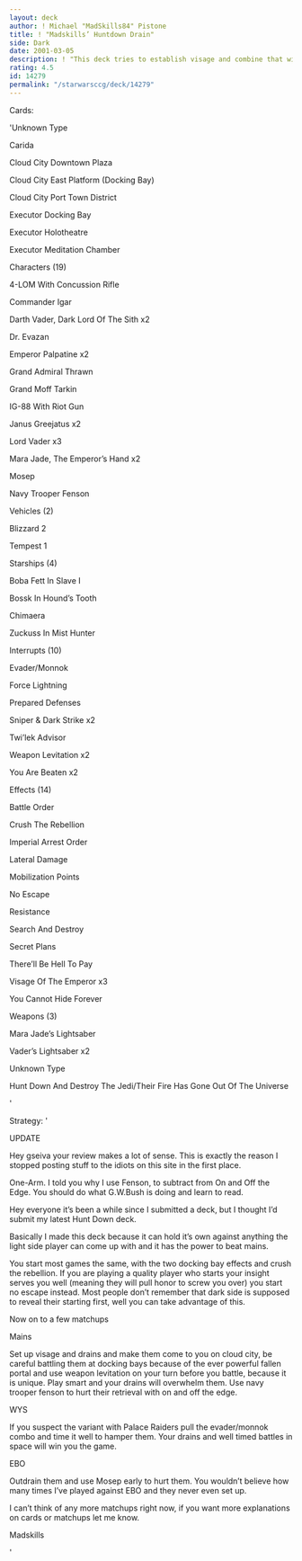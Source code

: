 ```yaml
---
layout: deck
author: ! Michael "MadSkills84" Pistone
title: ! "Madskills’ Huntdown Drain"
side: Dark
date: 2001-03-05
description: ! "This deck tries to establish visage and combine that with drains to overwhelm the light side opponent."
rating: 4.5
id: 14279
permalink: "/starwarsccg/deck/14279"
---
```

Cards: 

'Unknown Type

Carida 

Cloud City Downtown Plaza  

Cloud City East Platform (Docking Bay) 

Cloud City Port Town District 

Executor Docking Bay 

Executor Holotheatre 

Executor Meditation Chamber 


Characters (19)

4-LOM With Concussion Rifle 

Commander Igar 

Darth Vader, Dark Lord Of The Sith x2

Dr. Evazan 

Emperor Palpatine  x2

Grand Admiral Thrawn 

Grand Moff Tarkin 

IG-88 With Riot Gun 

Janus Greejatus  x2

Lord Vader  x3

Mara Jade, The Emperor’s Hand  x2

Mosep 

Navy Trooper Fenson


Vehicles (2)

Blizzard 2 

Tempest 1 


Starships (4)

Boba Fett In Slave I 

Bossk In Hound’s Tooth 

Chimaera 

Zuckuss In Mist Hunter 


Interrupts (10)

Evader/Monnok

Force Lightning 

Prepared Defenses 

Sniper & Dark Strike  x2

Twi’lek Advisor 

Weapon Levitation x2

You Are Beaten x2


Effects (14)

Battle Order 

Crush The Rebellion 

Imperial Arrest Order 

Lateral Damage 

Mobilization Points 

No Escape 

Resistance 

Search And Destroy 

Secret Plans 

There’ll Be Hell To Pay

Visage Of The Emperor  x3

You Cannot Hide Forever 


Weapons (3)

Mara Jade’s Lightsaber 

Vader’s Lightsaber  x2


Unknown Type

Hunt Down And Destroy The Jedi/Their Fire Has Gone Out Of The Universe 

'

Strategy: '

UPDATE


Hey gseiva your review makes a lot of sense.  This is exactly the reason I stopped posting stuff to the idiots on this site in the first place.


One-Arm.  I told you why I use Fenson, to subtract from On and Off the Edge.  You should do what G.W.Bush is doing and learn to read.



Hey everyone it’s been a while since I submitted a deck, but I thought I’d submit my latest Hunt Down deck.


Basically I made this deck because it can hold it’s own against anything the light side player can come up with and it has the power to beat mains.


You start most games the same, with the two docking bay effects and crush the rebellion.  If you are playing a quality player who starts your insight serves you well (meaning they will pull honor to screw you over) you start no escape instead.  Most people don’t remember that dark side is supposed to reveal their starting first, well you can take advantage of this.  


Now on to a few matchups


Mains


Set up visage and drains and make them come to you on cloud city, be careful battling them at docking bays because of the ever powerful fallen portal and use weapon levitation on your turn before you battle, because it is unique.  Play smart and your drains will overwhelm them.  Use navy trooper fenson to hurt their retrieval with on and off the edge.


WYS


If you suspect the variant with Palace Raiders pull the evader/monnok combo and time it well to hamper them.  Your drains and well timed battles in space will win you the game.


EBO


Outdrain them and use Mosep early to hurt them.  You wouldn’t believe how many times I’ve played against EBO and they never even set up.



I can’t think of any more matchups right now, if you want more explanations on cards or matchups let me know.


Madskills


'
